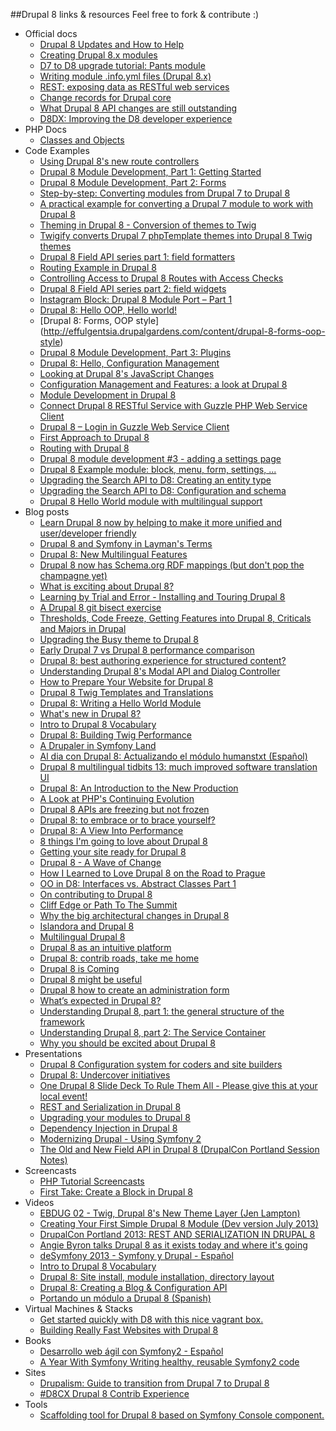 ##Drupal 8 links & resources 
  Feel free to fork & contribute :)

+ Official docs
    + [Drupal 8 Updates and How to Help](https://drupal.org/community-initiatives/drupal-core)
    + [Creating Drupal 8.x modules](https://drupal.org/node/1915030)
    + [D7 to D8 upgrade tutorial: Pants module](https://drupal.org/node/1911346)
    + [Writing module .info.yml files (Drupal 8.x)](https://drupal.org/node/2000204)
    + [REST: exposing data as RESTful web services](https://drupal.org/documentation/modules/rest)
    + [Change records for Drupal core](https://drupal.org/list-changes)
    + [What Drupal 8 API changes are still outstanding](https://groups.drupal.org/node/313408)
    + [D8DX: Improving the D8 developer experience](https://drupal.org/community-initiatives/drupal-core/d8dx)
+ PHP Docs
    + [Classes and Objects](http://php.net/manual/en/language.oop5.php)
+ Code Examples
    + [Using Drupal 8's new route controllers](http://previousnext.com.au/blog/using-drupal-8s-new-route-controllers)
    + [Drupal 8 Module Development, Part 1: Getting Started](http://getlevelten.com/blog/ian-whitcomb/drupal-8-module-development-part-1-getting-started)
    + [Drupal 8 Module Development, Part 2: Forms](http://getlevelten.com/blog/ian-whitcomb/drupal-8-module-development-part-2-forms)
    + [Step-by-step: Converting modules from Drupal 7 to Drupal 8](http://webchick.net/upgrade-modules-d8)
    + [A practical example for converting a Drupal 7 module to work with Drupal 8](http://www.pixelite.co.nz/article/practical-example-converting-drupal-7-module-work-drupal-8)
    + [Theming in Drupal 8 - Conversion of themes to Twig](http://www.undpaul.de/blog/2013/07/04/theming-drupal-8-conversion-themes-twig)
    + [Twigify converts Drupal 7 phpTemplate themes into Drupal 8 Twig themes](https://github.com/ElephantVentures/public-twigify)    
    + [Drupal 8 Field API series part 1: field formatters](http://realize.be/drupal-8-field-api-series-part-1-field-formatters)
    + [Routing Example in Drupal 8](https://github.com/nathanjo/example_d8)
    + [Controlling Access to Drupal 8 Routes with Access Checks](http://previousnext.com.au/blog/controlling-access-drupal-8-routes-access-checks)
    + [Drupal 8 Field API series part 2: field widgets](http://realize.be/drupal-8-field-api-series-part-2-field-widgets)
    + [Instagram Block: Drupal 8 Module Port – Part 1](http://yanniboi.wordpress.com/2013/08/10/instagram-block-1/)
    + [Drupal 8: Hello OOP, Hello world!](http://effulgentsia.drupalgardens.com/content/drupal-8-hello-oop-hello-world)
    + [Drupal 8: Forms, OOP style] (http://effulgentsia.drupalgardens.com/content/drupal-8-forms-oop-style)
    + [Drupal 8 Module Development, Part 3: Plugins](http://getlevelten.com/blog/ian-whitcomb/drupal-8-module-development-part-3-plugins)
    + [Drupal 8: Hello, Configuration Management](http://drupal8cmi.org/drupal-8-hello-configuration-management)
    + [Looking at Drupal 8's JavaScript Changes](http://atendesigngroup.com/blog/looking-at-drupal-8-javascript-changes)
    + [Configuration Management and Features: a look at Drupal 8](http://nuvole.org/blog/2013/sep/03/configuration-management-and-features-look-drupal-8)
    + [Module Development in Drupal 8](http://www.civicactions.com/blog/2013/aug/31/module_development_in_drupal_8)
    + [Connect Drupal 8 RESTful Service with Guzzle PHP Web Service Client](http://eureka.ykyuen.info/2013/09/03/connect-drupal-8-restful-service-with-guzzle-php-web-service-client-1/)
    + [Drupal 8 – Login in Guzzle Web Service Client](http://eureka.ykyuen.info/2013/09/04/drupal-8-login-in-guzzle-web-service-client/)
    + [First Approach to Drupal 8](http://drewpull.drupalgardens.com/blog/first-approach-drupal-8)
    + [Routing with Drupal 8](http://slid.es/saschagrossenbacher/drupal-8-routing)
    + [Drupal 8 module development #3 - adding a settings page](hhttp://www.enginx.com/content/drupal-8-module-development-3-adding-settings-page)
    + [Drupal 8 Example module: block, menu, form, settings, ...](https://github.com/nyl-auster/D8-foomodule)
    + [Upgrading the Search API to D8: Creating an entity type](http://drunkenmonkey.at/blog/search-api-d8-update-part-1)
    + [Upgrading the Search API to D8: Configuration and schema](http://drunkenmonkey.at/blog/search-api-d8-update-part-2)
    + [Drupal 8 Hello World module with multilingual support](http://drupal.stackexchange.com/questions/87922/add-multilingual-support-to-drupal-8-hello-world-module/87923#87923)
+ Blog posts
    + [Learn Drupal 8 now by helping to make it more unified and user/developer friendly](http://hojtsy.hu/blog/2013-feb-07/learn-drupal-8-now-helping-make-it-more-unified-and-userdeveloper-friendly)
    + [Drupal 8 and Symfony in Layman's Terms](http://www.duoconsulting.com/blog/drupal-8-and-symfony-laymans-terms)
    + [Drupal 8: New Multilingual Features](http://drupalize.me/blog/201307/drupal-8-new-multilingual-features)
    + [Drupal 8 now has Schema.org RDF mappings (but don't pop the champagne yet)](http://lin-clark.com/blog/drupal-8-now-has-schemaorg-rdf-mappings-dont-pop-champagne-yet)
    + [What is exciting about Drupal 8?](http://www.youtube.com/watch?v=PDBGluyY0B8)
    + [Learning by Trial and Error - Installing and Touring Drupal 8](http://drupalize.me/blog/201306/learning-trial-and-error-installing-and-touring-drupal-8)
    + [A Drupal 8 git bisect exercise](http://build2be.com/content/drupal-8-git-bisect-exercise)
    + [Thresholds, Code Freeze, Getting Features into Drupal 8, Criticals and Majors in Drupal](http://comm-press.de/en/blog/thresholds-code-freeze-getting-features-drupal-8-criticals-and-majors-drupal)
    + [Upgrading the Busy theme to Drupal 8](http://www.undpaul.de/blog/2013/06/02/upgrading-busy-theme-drupal-8)
    + [Early Drupal 7 vs Drupal 8 performance comparison](http://www.netstudio.gr/en/blog/early-drupal-7-vs-drupal-8-performance-comparison)
    + [Drupal 8: best authoring experience for structured content?](http://wimleers.com/article/drupal-8-structured-content-authoring-experience)
    + [Understanding Drupal 8's Modal API and Dialog Controller](http://previousnext.com.au/blog/understanding-drupal-8s-modal-api-and-dialog-controller)
    + [How to Prepare Your Website for Drupal 8](http://www.mediacurrent.com/blog/how-prepare-your-website-drupal-8)
    + [Drupal 8 Twig Templates and Translations](http://getlevelten.com/blog/mark-carver/drupal-8-twig-templates-and-translations)
    + [Drupal 8: Writing a Hello World Module](http://drupalize.me/blog/201307/drupal-8-writing-hello-world-module)
    + [What's new in Drupal 8?](http://www.mediacurrent.com/blog/whats-new-drupal-8)
    + [Intro to Drupal 8 Vocabulary](http://www.mediacurrent.com/blog/intro-drupal-8-vocabulary)
    + [Drupal 8: Building Twig Performance](https://www.acquia.com/blog/drupal-8-building-twig-performance)
    + [A Drupaler in Symfony Land](http://krisandju.e-webindustries.com/blog/drupaler-symfony-land)
    + [Al dia con Drupal 8: Actualizando el módulo humanstxt (Español)](http://cambrico.net/drupal/al-dia-con-drupal-8-actualizando-el-modulo-humanstxt)
    + [Drupal 8 multilingual tidbits 13: much improved software translation UI](http://hojtsy.hu/blog/2013-aug-20/drupal-8-multilingual-tidbits-13-much-improved-software-translation-ui)
    + [Drupal 8: An Introduction to the New Production](http://www.titancloudworks.com/captains_log/post/drupal-an-introduction-to-the-new-production)
    + [A Look at PHP's Continuing Evolution](https://www.acquia.com/blog/look-phps-continuing-evolution)
    + [Drupal 8 APIs are freezing but not frozen](http://buytaert.net/drupal-8-apis-are-freezing-but-not-frozen)
    + [Drupal 8: to embrace or to brace yourself?](http://flink.com.au/ramblings/drupal-8-embrace-or-brace-yourself-seven-tips-and-traps-make-d7-developers-smile-and-go-arrgh)
    + [Drupal 8: A View Into Performance](https://www.acquia.com/blog/drupal-8-view-performance)
    + [8 things I'm going to love about Drupal 8](http://wadmiraal.net/lore/2013/08/05/8-things-i-m-going-to-love-about-d8/)
    + [Getting your site ready for Drupal 8](https://www.acquia.com/blog/getting-your-site-ready-drupal-8)
    + [Drupal 8 - A Wave of Change](http://www.blinkreaction.com/blog/drupal-8-a-wave-of-change)
    + [How I Learned to Love Drupal 8 on the Road to Prague](https://www.openshift.com/blogs/how-i-learned-to-love-drupal-8-on-the-road-to-prague)
    + [OO in D8: Interfaces vs. Abstract Classes Part 1](http://comm-press.de/en/blog/oo-d8-interfaces-vs-abstract-classes-part-1)
    + [On contributing to Drupal 8](http://mc-kenna.com/2013/09/on-contributing-to-drupal-8)
    + [Cliff Edge or Path To The Summit](http://www.makakmedia.co.uk/blog/cliff-edge-or-path-summit)
    + [Why the big architectural changes in Drupal 8](http://buytaert.net/why-the-big-architectural-changes-in-drupal-8)
    + [Islandora and Drupal 8](http://islandora.ca/content/islandora-and-drupal-8)
    + [Multilingual Drupal 8](http://hojtsy.hu/multilingual-drupal8)
    + [Drupal 8 as an intuitive platform](http://pingv.com/blog/drupal-8-as-an-intuitive-platform)
    + [Drupal 8: contrib roads, take me home](http://flink.com.au/ramblings/drupal8-contrib-roads-take-me-home)
    + [Drupal 8 is Coming](http://pingv.com/blog/drupal-8-coming)
    + [Drupal 8 might be useful](http://www.codeenigma.com/en/blog/drupal-8-might-be-useful)
    + [Drupal 8 how to create an administration form](http://webwash.net/tutorials/how-create-administration-form-drupal-8)
    + [What’s expected in Drupal 8?](http://www.anubavam.com/blogs/what%E2%80%99s-expected-drupal-8)
    + [Understanding Drupal 8, part 1: the general structure of the framework](http://cipix.nl/understanding-drupal-8-part-1-general-structure-framework)
    + [Understanding Drupal 8, part 2: The Service Container](http://cipix.nl/understanding-drupal-8-part-2-service-container)
    + [Why you should be excited about Drupal 8](https://www.acquia.com/blog/why-you-should-be-excited-about-drupal-8)
+ Presentations
    + [Drupal 8 Configuration system for coders and site builders](http://drupalcampcork.org/sites/drupal_camp_cork/files/slides/Drupal_8_CMI.pdf)
    + [Drupal 8: Undercover initiatives](http://pcambra.github.io/d8undercover/)
    + [One Drupal 8 Slide Deck To Rule Them All - Please give this at your local event!](http://webchick.net/drupal-8-slides)
    + [REST and Serialization in Drupal 8](http://linclark.github.io/d8-rest-slides/)
    + [Upgrading your modules to Drupal 8](https://portland2013.drupal.org/node/1683)
    + [Dependency Injection in Drupal 8](https://portland2013.drupal.org/session/dependency-injection-drupal-8)
    + [Modernizing Drupal - Using Symfony 2](http://www.garfieldtech.com/presentations/sflportland-drupal8-symfony2/)
    + [The Old and New Field API in Drupal 8 (DrupalCon Portland Session Notes)](http://drupaltutor.com/blog/2013-05/old-and-new-field-api-drupal-8-drupalcon-portland-session-notes)
+ Screencasts
    + [PHP Tutorial Screencasts](http://knpuniversity.com/)
    + [First Take: Create a Block in Drupal 8](http://youtu.be/NiO9Z8s3yRA)
+ Videos
    + [EBDUG 02 - Twig, Drupal 8's New Theme Layer (Jen Lampton)](http://www.youtube.com/watch?v=adrW67KrdUY)
    + [Creating Your First Simple Drupal 8 Module (Dev version July 2013)](http://www.youtube.com/watch?v=Q-aubgnL72s)
    + [DrupalCon Portland 2013: REST AND SERIALIZATION IN DRUPAL 8](http://www.youtube.com/watch?v=6FNfy7pU6mE)
    + [Angie Byron talks Drupal 8 as it exists today and where it's going](http://www.youtube.com/watch?v=pOrCf_PVYcc)
    + [deSymfony 2013 - Symfony y Drupal - Español](http://www.youtube.com/watch?v=luiSlDeQh3s)
    + [Intro to Drupal 8 Vocabulary](http://www.youtube.com/watch?v=15vkeh91ql4)
    + [Drupal 8: Site install, module installation, directory layout](http://www.youtube.com/watch?v=k9G2IWGgWjY)
    + [Drupal 8: Creating a Blog & Configuration API](http://www.youtube.com/watch?v=rhzw59RFzDA)
    + [Portando un módulo a Drupal 8 (Spanish)](https://vimeo.com/74011659)
+ Virtual Machines & Stacks
    + [Get started quickly with D8 with this nice vagrant box.](https://github.com/fabsor/vagrantd8)
    + [Building Really Fast Websites with Drupal 8](https://www.youtube.com/watch?v=lKuyGFOhWxU)
+ Books
    + [Desarrollo web ágil con Symfony2 - Español](http://symfony.es/libro/)
    + [A Year With Symfony Writing healthy, reusable Symfony2 code](https://leanpub.com/a-year-with-symfony)
+ Sites
    + [Drupalism: Guide to transition from Drupal 7 to Drupal 8](http://www.drupalism.com/)
    + [#D8CX Drupal 8 Contrib Experience](http://d8cx.org/)
+ Tools
    + [Scaffolding tool for Drupal 8 based on Symfony Console component.](https://github.com/hechoendrupal/DrupalAppConsole)
